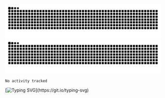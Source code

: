 ![Snake Animation](https://raw.githubusercontent.com/swisd/swisd/output/github-contribution-grid-snake-dark.svg#gh-dark-mode-only)
![Snake Animation](https://raw.githubusercontent.com/swisd/swisd/output/github-contribution-grid-snake.svg#gh-light-mode-only)

<p></p>

<!--START_SECTION:waka-->

```txt
No activity tracked
```

<!--END_SECTION:waka-->
[![Typing SVG](https://readme-typing-svg.herokuapp.com?size=3&lines=Touch+some+grass.)](https://git.io/typing-svg)